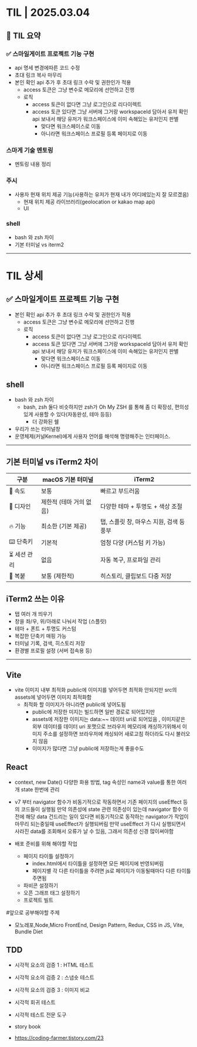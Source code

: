 # TIL | 2025.03.04

## 📌 TIL 요약

### ✅ 스마일게이트 프로젝트 기능 구현

-   api 명세 변경에따른 코드 수정
-   초대 링크 복사 마무리
-   본인 확인 api 추가 후 초대 링크 수락 및 권한인가 적용
    -   access 토큰은 그냥 변수로 메모리에 선언하고 진행
    -   로직
        -   access 토큰이 없다면 그냥 로그인으로 리다이렉트
        -   access 토큰 있다면 그냥 서버에 그거랑 workspaceId 담아서 유저 확인 api 보내서 해당 유저가 워크스페이스에 이미 속해있는 유저인지 판별
            -   맞다면 워크스페이스로 이동
            -   아니라면 워크스페이스 프로필 등록 페이지로 이동

### 스마게 기술 멘토링

-   멘토링 내용 정리

### 주시

-   사용자 현재 위치 제공 기능(사용하는 유저가 현재 내가 어디에있는지 잘 모르겠음)
    -   현재 위치 제공 라이브러리(geolocation or kakao map api)
    -   UI

### shell

-   bash 와 zsh 차이
-   기본 터미널 vs iterm2

---

# TIL 상세

## ✅ 스마일게이트 프로젝트 기능 구현

-   본인 확인 api 추가 후 초대 링크 수락 및 권한인가 적용
    -   access 토큰은 그냥 변수로 메모리에 선언하고 진행
    -   로직
        -   access 토큰이 없다면 그냥 로그인으로 리다이렉트
        -   access 토큰 있다면 그냥 서버에 그거랑 workspaceId 담아서 유저 확인 api 보내서 해당 유저가 워크스페이스에 이미 속해있는 유저인지 판별
            -   맞다면 워크스페이스로 이동
            -   아니라면 워크스페이스 프로필 등록 페이지로 이동

## shell

-   bash 와 zsh 차이
    -   bash, zsh 둘다 비슷하지만 zsh가 Oh My ZSH 를 통해 좀 더 확장성, 편의성 있게 사용할 수 있다(자동완성, 테마 등등)
        -   더 강화된 쉘
-   우리가 쓰는 터미널창
-   운영체제(커널Kernel)에게 사용자 언어를 해석해 명령해주는 인터페이스.

---

## 기본 터미널 vs iTerm2 차이

| 구분         | **macOS 기본 터미널**   | **iTerm2**                               |
| ------------ | ----------------------- | ---------------------------------------- |
| 🚀 속도      | 보통                    | 빠르고 부드러움                          |
| 🎨 디자인    | 제한적 (테마 거의 없음) | 다양한 테마 + 투명도 + 색상 조절         |
| 🔥 기능      | 최소한 (기본 제공)      | 탭, 스플릿 창, 마우스 지원, 검색 등 풍부 |
| ⌨️ 단축키    | 기본적                  | 엄청 다양 (커스텀 키 가능)               |
| ⏳ 세션 관리 | 없음                    | 자동 복구, 프로파일 관리                 |
| 💾 복붙      | 보통 (제한적)           | 히스토리, 클립보드 다중 저장             |

## iTerm2 쓰는 이유

-   탭 여러 개 띄우기
-   창을 좌/우, 위/아래로 나눠서 작업 (스플릿)
-   테마 + 폰트 + 투명도 커스텀
-   복잡한 단축키 매핑 가능
-   터미널 기록, 검색, 히스토리 저장
-   환경별 프로필 설정 (서버 접속용 등)

---

## Vite

-   vite 이미지 내부 최적화 public에 이미지를 넣어두면 최적화 안되지만 src의 assets에 넣어두면 이미지 최적화함
    -   최적화 할 이미지가 아니라면 public에 넣어도됨
        -   public에 저장한 미지는 빌드하면 일반 경로로 되어있지만
        -   assets에 저장한 이미지는 data:~~ 데이터 uri로 되어있음 , 이미지같은 외부 데이터를 데이터 uri 포맷으로 브라우저 메모리에 캐싱하기위해서 이미지 주소를 설정하면 브라우저에 캐싱되어 새로고침 하더라도 다시 불러오지 않음
        -   이미지가 많다면 그냥 public에 저장하는게 좋을수도

## React

-   context, new Date() 다양한 화용 방법, tag 속성인 name과 value를 통한 여러개 state 한번에 관리
-   v7 부터 navigator 함수가 비동기적으로 작동하면서 기존 페이지의 useEffect 등의 코드들이 실행됨 만약 의존성에 state 관련 의존성이 있는데 navigator 함수 이전에 해당 data 건드리는 일이 있다면 비동기적으로 동작하는 navigator가 작업이 마무리 되는중일때 useEffect가 실행되버림 만약 useEffect 가 다시 실행되면서 사라진 data를 조회해서 오류가 날 수 있음, 그래서 의존성 신경 많이써야함

-   배포 준비를 위해 해야할 작업

    -   페이지 타이틀 설정하기
        -   index.html에서 타이틀을 설정하면 모든 페이지에 반영되버림
        -   페이지별 각 다른 타이틀을 주려면 js로 페이지가 이동될때마다 다른 타이틀 주면됨
    -   파비콘 설정하기
    -   오픈 그래프 태그 설정하기
    -   프로젝트 빌트

#앞으로 공부해야할 주제

-   모노레포,Node,Micro FrontEnd, Design Pattern, Redux, CSS in JS, Vite, Bundle Diet

## TDD

-   시각적 요소의 검증 1 : HTML 테스트
-   시각적 요소의 검증 2 : 스냅숏 테스트
-   시각적 요소의 검증 3 : 이미지 비교
-   시각적 회귀 테스트
-   시각적 테스트 전문 도구
-   story book

-   https://coding-farmer.tistory.com/23
